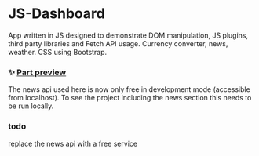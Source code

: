 # JS-Dashboard

App written in JS designed to demonstrate DOM manipulation, JS plugins, third party libraries and Fetch API usage.
Currency converter, news, weather. CSS using Bootstrap.

### ✨ [Part preview](https://nataliakiselev.github.io/JS-Dashboard)

The news api used here is now only free in development mode (accessible from localhost). To see the project including the news section this needs to be run locally.

### todo

replace the news api with a free service
